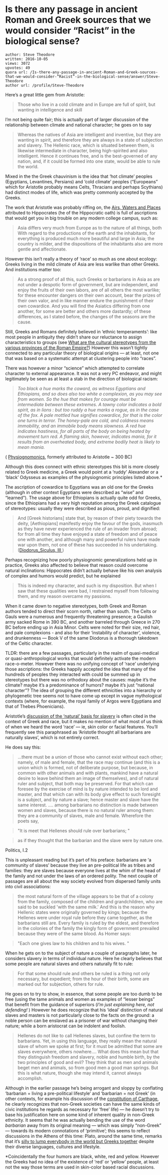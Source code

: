 # Is there any passage in ancient Roman and Greek sources that we would consider “Racist” in the biological sense?

	author: Steve Theodore
	written: 2016-10-05
	views: 3072
	upvotes: 49
	quora url: /Is-there-any-passage-in-ancient-Roman-and-Greek-sources-that-we-would-consider-“Racist”-in-the-biological-sense/answer/Steve-Theodore
	author url: /profile/Steve-Theodore


Here’s a great little gem from Aristotle:

> Those who live in a cold climate and in Europe are full of spirit, but wanting in intelligence and skill

I’m not being quite fair; this is actually part of larger discussion of the relationship between climate and national character; he goes on to say

> Whereas the natives of Asia are intelligent and inventive, but they are wanting in spirit, and therefore they are always in a state of subjection and slavery. The Hellenic race, which is situated between them, is likewise intermediate in character, being high-spirited and also intelligent. Hence it continues free, and is the best-governed of any nation, and, if it could be formed into one state, would be able to rule the world.

Mixed in the the Greek chauvinism is the idea that ‘hot climate’ peoples (Egyptians, Levantines, Persians) and ‘cold climate’ peoples (“Europeans” which for Aristotle probably means Celts, Thracians and perhaps Scythians) had distinct modes of life, which was pretty commonly accepted by the Greeks.

The work that Aristotle was probably riffing on, the [Airs, Waters and Places](http://classics.mit.edu/Hippocrates/airwatpl.html) attributed to Hippocrates (he of the Hippocratic oath) is full of ascriptions that would get you in big trouble on any modern college campus, such as:

> Asia differs very much from Europe as to the nature of all things, both With regard to the productions of the earth and the inhabitants, for everything is produced much more beautiful and large in Asia; the country is milder, and the dispositions of the inhabitants also are more gentle and affectionate.

However this isn’t really a theory of ‘race’ so much as one about ecology: Greeks living in the mild climate of Asia are less warlike than other Greeks. And institutions matter too:

> As a strong proof of all this, such Greeks or barbarians in Asia as are not under a despotic form of government, but are independent, and enjoy the fruits of their own labors, are of all others the most warlike; for these encounter dangers on their own account, bear the prizes of their own valor, and in like manner endure the punishment of their own cowardice. And you will find the Asiatics differing from one another, for some are better and others more dastardly; of these differences, as I stated before, the changes of the seasons are the cause.

Still, Greeks and Romans definitely believed in ‘ethnic temperaments’: like most people in antiquity they didn’t share our reluctance to assign characteristics to groups (see [What are the cultural stereotypes from the various provinces of the Roman Empire?](https://www.quora.com/What-are-the-cultural-stereotypes-from-the-various-provinces-of-the-Roman-Empire)) However this wasn’t tightly connected to any particular theory of biological origins — at least, not one that was based on a systematic attempt at clustering people into “races”.

There was however a minor “science” which attempted to correlate character to external appearance. It was not a very PC endeavor, and might legitimately be seen as at least a stab in the direction of biological racism:

> _Too black a hue marks the coward, as witness Egyptians and Ethiopians, and so does also too white a complexion, as you may see from women. So the hue that makes for courage must be intermediate between these extremes. A tawny color indicates a bold spirit, as in lions : but too ruddy a hue marks a rogue, as in the case of the fox. A pale mottled hue signifies cowardice, for that is the color one turns in terror. The honey-pale are cold, and coldness means immobility, and an immobile body means slowness. A red hue indicates hastiness, for all parts of the body on being heated by movement turn red. A flaming skin, however, indicates mania, for it results from an overheated body, and extreme bodily heat is likely to mean mania._ 

( [Physiognomonics](https://en.wikipedia.org/wiki/Physiognomonics), formerly attributed to Aristotle ~ 300 BC)

Although this does connect with ethnic stereotypes this bit is more closely related to Greek medicine, a Greek would point at a ‘ruddy’ Alexander or a ‘black’ Odysseus as examples of the physiognomic principles listed above.*

The ascription of cowardice to Egyptians was an old one for the Greeks (although in other context Egyptians were described as “wise” and “learned”). The usage above for Ethiopians is actually quite odd for Greeks, since the Ethiopians had a very high reputation among the Greek catalogue of stereotypes: usually they were described as pious, proud, and dignified:

> And [Greek historians] state that, by reason of their piety towards the deity, [Aethiopians] manifestly enjoy the favour of the gods, inasmuch as they have never experienced the rule of an invader from abroad; for from all time they have enjoyed a state of freedom and of peace one with another, and although many and powerful rulers have made war upon them, not one of these has succeeded in his undertaking. ([Diodorus_Siculus, III ](http://penelope.uchicago.edu/Thayer/E/Roman/Texts/Diodorus_Siculus/3A*.html))

Perhaps recognizing how poorly physiognomic generalizations held up in practice, Greeks also affected to believe that reason could overcome natural inclinations: Hippocrates didn’t actually behave like his own analysis of complex and humors would predict, but he explained

> This is indeed my character, and such is my disposition. But when I saw that these qualities were bad, I restrained myself from following them, and my reason overcame my passions.

When it came down to negative stereotypes, both Greek and Roman authors tended to direct their scorn north, rather than south. The Celts or Gauls were a numerous and frequently threatening presence; a Gaulish army sacked Rome in 390 BC, and another barreled through Greece in 270 BC before ending up in Asia Minor. Celts were noted for their size, red hair, and pale complexions - and also for their ‘instability of character’, violence, and drunkenness — Book V of the same Diodorus is a thorough takedown of the Celtic character.

TLDR: there are a few passages, particularly in the realm of quasi-medical or quasi-anthropological works that would definitely activate the modern race-o-meter. However there was no unifying concept of ‘race’ underlying those ascriptions: the Greeks happily accepted the idea that many of the hundreds of peoples they interacted with could be summed up in stereotypes but there was no orthodoxy about the causes: maybe it’s the climate? maybe it’s a predominance of humors? maybe it’s just “national character”? The idea of grouping the different ethnicities into a hierarchy or phylogenetic tree seems not to have come up except in vague mythological contexts (where, for example, the royal family of Argos were Egyptians and that of Thebes Phoenicians).



Aristotle’s [discussion of the ‘natural’ basis for slavery](http://classics.mit.edu/Aristotle/politics.1.one.html) is often cited in the context of Greek and race, but it makes no mention of what most of us think of when we heard the word ‘race’ — ie, skin color or facial features. You’ll frequently see this paraphrased as ‘Aristotle thought all barbarians are naturally slaves’, which is not entirely correct.

He does say this:

> …there must be a union of those who cannot exist without each other; namely, of male and female, that the race may continue (and this is a union which is formed, not of deliberate purpose, but because, in common with other animals and with plants, mankind have a natural desire to leave behind them an image of themselves), and of natural ruler and subject, that both may be preserved. For that which can foresee by the exercise of mind is by nature intended to be lord and master, and that which can with its body give effect to such foresight is a subject, and by nature a slave; hence master and slave have the same interest. …. among barbarians no distinction is made between women and slaves, because there is no natural ruler among them: they are a community of slaves, male and female. Wherefore the poets say,

> "It is meet that Hellenes should rule over barbarians; "

> as if they thought that the barbarian and the slave were by nature one.

Politics, I.2

This is unpleasant reading but it’s part of his preface: barbarians are ‘a community of slaves’ because they live an pre-political life as tribes and families: they are slaves because everyone lives at the whim of the head of the family and not under the laws of an ordered polity. The next couple of passages are all about the way society evolved from dispersed family units into civil associations:

> the most natural form of the village appears to be that of a colony from the family, composed of the children and grandchildren, who are said to be suckled 'with the same milk.' And this is the reason why Hellenic states were originally governed by kings; because the Hellenes were under royal rule before they came together, as the barbarians still are. Every family is ruled by the eldest, and therefore in the colonies of the family the kingly form of government prevailed because they were of the same blood. As Homer says:

> "Each one gives law to his children and to his wives. "

When he gets on to the subject of nature a couple of paragraphs later, he considers slavery in terms of individual nature. Here he clearly believes that some people are natural slaves and others naturally fit to rule:

> For that some should rule and others be ruled is a thing not only necessary, but expedient; from the hour of their birth, some are marked out for subjection, others for rule.

He goes on to try to show, in essence, that some people are too dumb to be free (using the tame animals and women as examples of “lesser beings” that benefit from the guidance of superiors (_I’m just explaining here, not defending!_ ) However he does recognize that his ‘ideal’ distinction of natural slaves and masters is not particularly close to the facts on the ground: a noble person can be enslaved as a prisoner of war without changing their nature; while a born aristocrat can be indolent and foolish.

> Hellenes do not like to call Hellenes slaves, but confine the term to barbarians. Yet, in using this language, they really mean the natural slave of whom we spoke at first; for it must be admitted that some are slaves everywhere, others nowhere…. What does this mean but that they distinguish freedom and slavery, noble and humble birth, by the two principles of good and evil? They think that as men and animals beget men and animals, so from good men a good man springs. But this is what nature, though she may intend it, cannot always accomplish.

Although in the earlier passage he’s being arrogant and sloppy by conflating ‘barbarian = living a pre-political lifestyle’ and ‘barbarian = not Greek’ (in other contexts, for example his discussion of the [constitution of Carthage](http://www.shsu.edu/~his_ncp/AriCar.html), he clearly recognizes that non-Greek societies can have the same kinds of civic institutions he regards as necessary for ‘free’ life) — he doesn’t try to base his justification here on some kind of inherent quality in non-Greek ethnicity. It seems that he was actually bending the use of the word _barbarian_  away from its original meaning — which was simply “non-Greek” — towards its modern connotations of ‘primitive’; this seems to reflect discussions in the Athens of this time: Plato, around the same time, remarks that it’s [silly to lump everybody in the world but Greeks together](http://www.perseus.tufts.edu/hopper/text?doc=Perseus%3Atext%3A1999.01.0172%3Atext%3DStat.%3Asection%3D262d) despite their diverse languages, cultures and lifestyle.



*Coincidentally the four humors are black, white, red and yellow. However the Greeks had no idea of the existence of ‘red’ or ‘yellow’ people, at least not the way those terms are used in skin-color based racial discussions.

